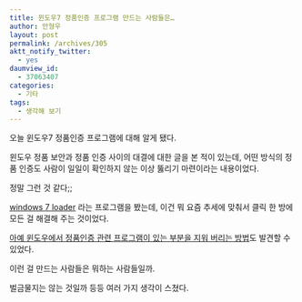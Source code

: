 ```yaml
---
title: 윈도우7 정품인증 프로그램 만드는 사람들은…
author: 안형우
layout: post
permalink: /archives/305
aktt_notify_twitter:
  - yes
daumview_id:
  - 37063407
categories:
  - 기타
tags:
  - 생각해 보기
---
```

오늘 윈도우7 정품인증 프로그램에 대해 알게 됐다.

윈도우 정품 보안과 정품 인증 사이의 대결에 대한 글을 본 적이 있는데, 어떤 방식의 정품 인증도 사람이 일일이 확인하지 않는 이상 뚫리기 마련이라는 내용이었다.

정말 그런 것 같다;;

<a href="http://www.google.co.kr/search?source=ig&hl=ko&rlz=1G1GGLQ_KOKR352&q=windows+7+loader&btnG=Google+%EA%B2%80%EC%83%89&meta=lr%3D" target="_blank">windows 7 loader</a> 라는 프로그램을 봤는데, 이건 뭐 요즘 추세에 맞춰서 클릭 한 방에 모든 걸 해결해 주는 것이었다.

[아예 윈도우에서 정품인증 관련 프로그램이 있는 부분을 지워 버리는 방법][1]도 발견할 수 있었다.

이런 걸 만드는 사람들은 뭐하는 사람들일까.

벌금물지는 않는 것일까 등등 여러 가지 생각이 스쳤다.

 [1]: http://jesus96.tistory.com/127